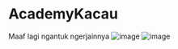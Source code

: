 ﻿# AcademyKacau

 Maaf lagi ngantuk ngerjainnya
![image](https://github.com/IvanYuantama/AcademyKacau/assets/123520791/a6026199-6662-4a73-bb3e-9d859c358a67)
![image](https://github.com/IvanYuantama/AcademyKacau/assets/123520791/d8b93663-8dc8-4da5-a05e-c23c70c2d428)

